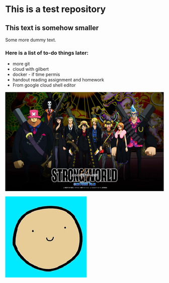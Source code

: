 # This is a test repository

## This text is somehow smaller

Some more dummy text.

### Here is a list of to-do things later:

* more git
* cloud with gilbert
* docker - if time permis
* handout reading assignment and homework
* From google cloud shell editor

![](onepiece.jpg)

![](https://raw.githubusercontent.com/leepingchloe/NUS-test-210111/main/Profile.png)

